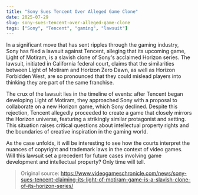 ```yaml
---
title: "Sony Sues Tencent Over Alleged Game Clone"
date: 2025-07-29
slug: sony-sues-tencent-over-alleged-game-clone
tags: ["Sony", "Tencent", "gaming", "lawsuit"]
---
```


In a significant move that has sent ripples through the gaming industry, Sony has filed a lawsuit against Tencent, alleging that its upcoming game, Light of Motiram, is a slavish clone of Sony's acclaimed Horizon series. The lawsuit, initiated in California federal court, claims that the similarities between Light of Motiram and Horizon Zero Dawn, as well as Horizon Forbidden West, are so pronounced that they could mislead players into thinking they are part of the same franchise.

The crux of the lawsuit lies in the timeline of events: after Tencent began developing Light of Motiram, they approached Sony with a proposal to collaborate on a new Horizon game, which Sony declined. Despite this rejection, Tencent allegedly proceeded to create a game that closely mirrors the Horizon universe, featuring a strikingly similar protagonist and setting. This situation raises critical questions about intellectual property rights and the boundaries of creative inspiration in the gaming world.

As the case unfolds, it will be interesting to see how the courts interpret the nuances of copyright and trademark laws in the context of video games. Will this lawsuit set a precedent for future cases involving game development and intellectual property? Only time will tell.

> Original source: https://www.videogameschronicle.com/news/sony-sues-tencent-claiming-its-light-of-motiram-game-is-a-slavish-clone-of-its-horizon-series/